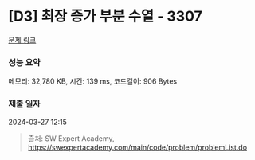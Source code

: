 # [D3] 최장 증가 부분 수열 - 3307 

[문제 링크](https://swexpertacademy.com/main/code/problem/problemDetail.do?contestProbId=AWBOKg-a6l0DFAWr) 

### 성능 요약

메모리: 32,780 KB, 시간: 139 ms, 코드길이: 906 Bytes

### 제출 일자

2024-03-27 12:15



> 출처: SW Expert Academy, https://swexpertacademy.com/main/code/problem/problemList.do